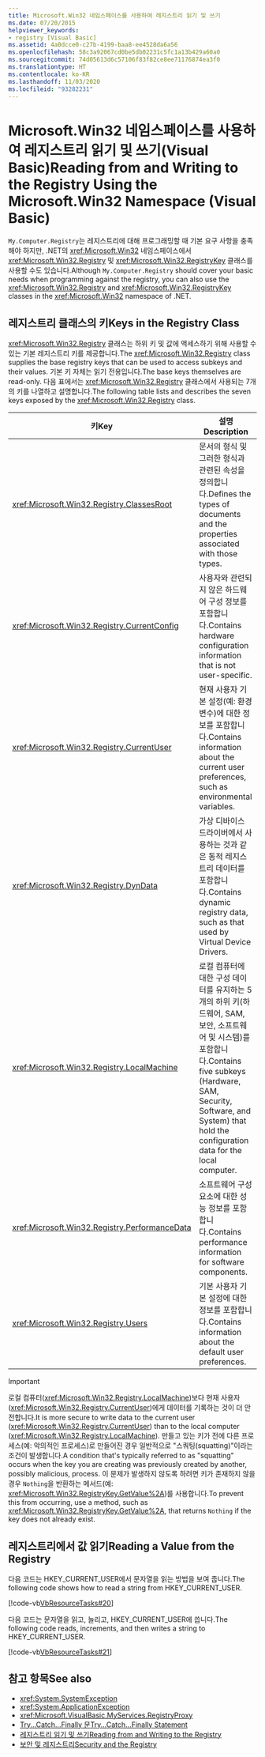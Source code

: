 ```yaml
---
title: Microsoft.Win32 네임스페이스를 사용하여 레지스트리 읽기 및 쓰기
ms.date: 07/20/2015
helpviewer_keywords:
- registry [Visual Basic]
ms.assetid: 4a0dcce0-c27b-4199-baa8-ee4528da6a56
ms.openlocfilehash: 58c3a92067cd0be5db02231c5fc1a13b429a60a0
ms.sourcegitcommit: 74d05613d6c57106f83f82ce8ee71176874ea3f0
ms.translationtype: HT
ms.contentlocale: ko-KR
ms.lasthandoff: 11/03/2020
ms.locfileid: "93282231"
---
```

# <a name="reading-from-and-writing-to-the-registry-using-the-microsoftwin32-namespace-visual-basic"></a><span data-ttu-id="9fba7-102">Microsoft.Win32 네임스페이스를 사용하여 레지스트리 읽기 및 쓰기(Visual Basic)</span><span class="sxs-lookup"><span data-stu-id="9fba7-102">Reading from and Writing to the Registry Using the Microsoft.Win32 Namespace (Visual Basic)</span></span>

<span data-ttu-id="9fba7-103">`My.Computer.Registry`는 레지스트리에 대해 프로그래밍할 때 기본 요구 사항을 충족해야 하지만, .NET의 <xref:Microsoft.Win32> 네임스페이스에서 <xref:Microsoft.Win32.Registry> 및 <xref:Microsoft.Win32.RegistryKey> 클래스를 사용할 수도 있습니다.</span><span class="sxs-lookup"><span data-stu-id="9fba7-103">Although `My.Computer.Registry` should cover your basic needs when programming against the registry, you can also use the <xref:Microsoft.Win32.Registry> and <xref:Microsoft.Win32.RegistryKey> classes in the <xref:Microsoft.Win32> namespace of .NET.</span></span>
  
## <a name="keys-in-the-registry-class"></a><span data-ttu-id="9fba7-104">레지스트리 클래스의 키</span><span class="sxs-lookup"><span data-stu-id="9fba7-104">Keys in the Registry Class</span></span>  

 <span data-ttu-id="9fba7-105"><xref:Microsoft.Win32.Registry> 클래스는 하위 키 및 값에 액세스하기 위해 사용할 수 있는 기본 레지스트리 키를 제공합니다.</span><span class="sxs-lookup"><span data-stu-id="9fba7-105">The <xref:Microsoft.Win32.Registry> class supplies the base registry keys that can be used to access subkeys and their values.</span></span> <span data-ttu-id="9fba7-106">기본 키 자체는 읽기 전용입니다.</span><span class="sxs-lookup"><span data-stu-id="9fba7-106">The base keys themselves are read-only.</span></span> <span data-ttu-id="9fba7-107">다음 표에서는 <xref:Microsoft.Win32.Registry> 클래스에서 사용되는 7개의 키를 나열하고 설명합니다.</span><span class="sxs-lookup"><span data-stu-id="9fba7-107">The following table lists and describes the seven keys exposed by the <xref:Microsoft.Win32.Registry> class.</span></span>  
  
|<span data-ttu-id="9fba7-108">**키**</span><span class="sxs-lookup"><span data-stu-id="9fba7-108">**Key**</span></span>|<span data-ttu-id="9fba7-109">**설명**</span><span class="sxs-lookup"><span data-stu-id="9fba7-109">**Description**</span></span>|  
|-------------|---------------------|  
|<xref:Microsoft.Win32.Registry.ClassesRoot>|<span data-ttu-id="9fba7-110">문서의 형식 및 그러한 형식과 관련된 속성을 정의합니다.</span><span class="sxs-lookup"><span data-stu-id="9fba7-110">Defines the types of documents and the properties associated with those types.</span></span>|  
|<xref:Microsoft.Win32.Registry.CurrentConfig>|<span data-ttu-id="9fba7-111">사용자와 관련되지 않은 하드웨어 구성 정보를 포함합니다.</span><span class="sxs-lookup"><span data-stu-id="9fba7-111">Contains hardware configuration information that is not user-specific.</span></span>|  
|<xref:Microsoft.Win32.Registry.CurrentUser>|<span data-ttu-id="9fba7-112">현재 사용자 기본 설정(예: 환경 변수)에 대한 정보를 포함합니다.</span><span class="sxs-lookup"><span data-stu-id="9fba7-112">Contains information about the current user preferences, such as environmental variables.</span></span>|  
|<xref:Microsoft.Win32.Registry.DynData>|<span data-ttu-id="9fba7-113">가상 디바이스 드라이버에서 사용하는 것과 같은 동적 레지스트리 데이터를 포함합니다.</span><span class="sxs-lookup"><span data-stu-id="9fba7-113">Contains dynamic registry data, such as that used by Virtual Device Drivers.</span></span>|  
|<xref:Microsoft.Win32.Registry.LocalMachine>|<span data-ttu-id="9fba7-114">로컬 컴퓨터에 대한 구성 데이터를 유지하는 5개의 하위 키(하드웨어, SAM, 보안, 소프트웨어 및 시스템)를 포함합니다.</span><span class="sxs-lookup"><span data-stu-id="9fba7-114">Contains five subkeys (Hardware, SAM, Security, Software, and System) that hold the configuration data for the local computer.</span></span>|  
|<xref:Microsoft.Win32.Registry.PerformanceData>|<span data-ttu-id="9fba7-115">소프트웨어 구성 요소에 대한 성능 정보를 포함합니다.</span><span class="sxs-lookup"><span data-stu-id="9fba7-115">Contains performance information for software components.</span></span>|  
|<xref:Microsoft.Win32.Registry.Users>|<span data-ttu-id="9fba7-116">기본 사용자 기본 설정에 대한 정보를 포함합니다.</span><span class="sxs-lookup"><span data-stu-id="9fba7-116">Contains information about the default user preferences.</span></span>|  
  
> [!IMPORTANT]
> <span data-ttu-id="9fba7-117">로컬 컴퓨터(<xref:Microsoft.Win32.Registry.LocalMachine>)보다 현재 사용자(<xref:Microsoft.Win32.Registry.CurrentUser>)에게 데이터를 기록하는 것이 더 안전합니다.</span><span class="sxs-lookup"><span data-stu-id="9fba7-117">It is more secure to write data to the current user (<xref:Microsoft.Win32.Registry.CurrentUser>) than to the local computer (<xref:Microsoft.Win32.Registry.LocalMachine>).</span></span> <span data-ttu-id="9fba7-118">만들고 있는 키가 전에 다른 프로세스(예: 악의적인 프로세스)로 만들어진 경우 일반적으로 "스쿼팅(squatting)"이라는 조건이 발생합니다.</span><span class="sxs-lookup"><span data-stu-id="9fba7-118">A condition that's typically referred to as "squatting" occurs when the key you are creating was previously created by another, possibly malicious, process.</span></span> <span data-ttu-id="9fba7-119">이 문제가 발생하지 않도록 하려면 키가 존재하지 않을 경우 `Nothing`을 반환하는 메서드(예: <xref:Microsoft.Win32.RegistryKey.GetValue%2A>)를 사용합니다.</span><span class="sxs-lookup"><span data-stu-id="9fba7-119">To prevent this from occurring, use a method, such as <xref:Microsoft.Win32.RegistryKey.GetValue%2A>, that returns `Nothing` if the key does not already exist.</span></span>  
  
## <a name="reading-a-value-from-the-registry"></a><span data-ttu-id="9fba7-120">레지스트리에서 값 읽기</span><span class="sxs-lookup"><span data-stu-id="9fba7-120">Reading a Value from the Registry</span></span>  

 <span data-ttu-id="9fba7-121">다음 코드는 HKEY_CURRENT_USER에서 문자열을 읽는 방법을 보여 줍니다.</span><span class="sxs-lookup"><span data-stu-id="9fba7-121">The following code shows how to read a string from HKEY_CURRENT_USER.</span></span>  
  
 [!code-vb[VbResourceTasks#20](~/samples/snippets/visualbasic/VS_Snippets_VBCSharp/VbResourceTasks/VB/Class1.vb#20)]  
  
 <span data-ttu-id="9fba7-122">다음 코드는 문자열을 읽고, 늘리고, HKEY_CURRENT_USER에 씁니다.</span><span class="sxs-lookup"><span data-stu-id="9fba7-122">The following code reads, increments, and then writes a string to HKEY_CURRENT_USER.</span></span>  
  
 [!code-vb[VbResourceTasks#21](~/samples/snippets/visualbasic/VS_Snippets_VBCSharp/VbResourceTasks/VB/Class1.vb#21)]  
  
## <a name="see-also"></a><span data-ttu-id="9fba7-123">참고 항목</span><span class="sxs-lookup"><span data-stu-id="9fba7-123">See also</span></span>

- <xref:System.SystemException>
- <xref:System.ApplicationException>
- <xref:Microsoft.VisualBasic.MyServices.RegistryProxy>
- [<span data-ttu-id="9fba7-124">Try...Catch...Finally 문</span><span class="sxs-lookup"><span data-stu-id="9fba7-124">Try...Catch...Finally Statement</span></span>](../../../language-reference/statements/try-catch-finally-statement.md)
- [<span data-ttu-id="9fba7-125">레지스트리 읽기 및 쓰기</span><span class="sxs-lookup"><span data-stu-id="9fba7-125">Reading from and Writing to the Registry</span></span>](reading-from-and-writing-to-the-registry.md)
- [<span data-ttu-id="9fba7-126">보안 및 레지스트리</span><span class="sxs-lookup"><span data-stu-id="9fba7-126">Security and the Registry</span></span>](security-and-the-registry.md)
